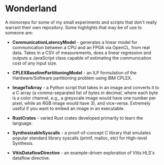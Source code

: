 # Wonderland

A monorepo for some of my small experiments and scripts that don't really warrant their own repository. Some highlights that may be of use to someone are:

* **CommunicationLatencyModel** - generates a linear model for communication between a CPU and an FPGA via OpenCL, from real data. Takes in a CSV of measurements, does a linear regression and outputs a JavaScript class capable of estimating the communication cost of any input size.

* **CPLEXBaselinePartitioningModel** - an ILP formulation of the Hardware/Software partitioning problem using IBM CPLEX.

* **ImageToArray** - a Python script that takes in an image and converts it to a C array (a comma-separated list of bytes in decimal, where each byte is a color channel, e.g., a greyscale image would have one number per pixel, while an RGB image would have 3), and vice-versa. Extremely useful if you want to embed an image in an executable.

* **RustCrates** - varied Rust crates developed primarily to learn the language.

* **SynthesizableSyscalls** - a proof-of-concept C library that emulates popular standard library syscalls (printf, malloc, etc) for High-level Synthesis.

* **VitisDataflowDirective** - an example-driven exploration of Vitis HLS's dataflow directive.
